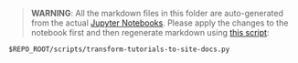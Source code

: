 > **WARNING**: All the markdown files in this folder are auto-generated from the actual 
> [Jupyter Notebooks](https://github.com/mesosphere/kudo-kubeflow/tree/master/examples). 
> Please apply the changes to the notebook first and then regenerate markdown using [this script](../../../scripts/transform-tutorials-to-site-docs.py):

```
$REPO_ROOT/scripts/transform-tutorials-to-site-docs.py
```
